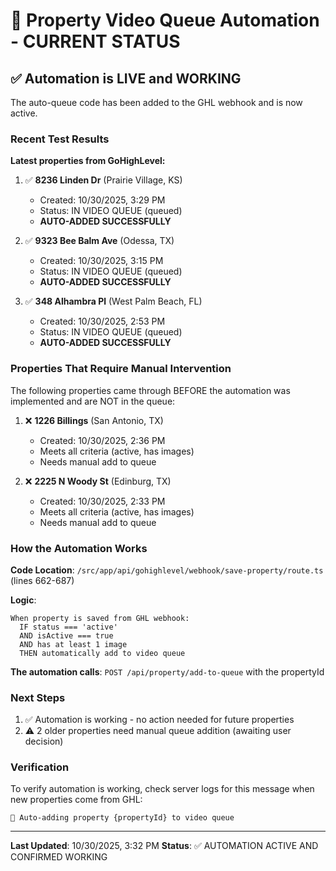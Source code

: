 # 🔧 Property Video Queue Automation - CURRENT STATUS

## ✅ Automation is LIVE and WORKING

The auto-queue code has been added to the GHL webhook and is now active.

### Recent Test Results

**Latest properties from GoHighLevel:**

1. ✅ **8236 Linden Dr** (Prairie Village, KS)
   - Created: 10/30/2025, 3:29 PM
   - Status: IN VIDEO QUEUE (queued)
   - **AUTO-ADDED SUCCESSFULLY**

2. ✅ **9323 Bee Balm Ave** (Odessa, TX)
   - Created: 10/30/2025, 3:15 PM
   - Status: IN VIDEO QUEUE (queued)
   - **AUTO-ADDED SUCCESSFULLY**

3. ✅ **348 Alhambra Pl** (West Palm Beach, FL)
   - Created: 10/30/2025, 2:53 PM
   - Status: IN VIDEO QUEUE (queued)
   - **AUTO-ADDED SUCCESSFULLY**

### Properties That Require Manual Intervention

The following properties came through BEFORE the automation was implemented and are NOT in the queue:

1. ❌ **1226 Billings** (San Antonio, TX)
   - Created: 10/30/2025, 2:36 PM
   - Meets all criteria (active, has images)
   - Needs manual add to queue

2. ❌ **2225 N Woody St** (Edinburg, TX)
   - Created: 10/30/2025, 2:33 PM
   - Meets all criteria (active, has images)
   - Needs manual add to queue

### How the Automation Works

**Code Location**: `/src/app/api/gohighlevel/webhook/save-property/route.ts` (lines 662-687)

**Logic**:
```
When property is saved from GHL webhook:
  IF status === 'active'
  AND isActive === true
  AND has at least 1 image
  THEN automatically add to video queue
```

**The automation calls**: `POST /api/property/add-to-queue` with the propertyId

### Next Steps

1. ✅ Automation is working - no action needed for future properties
2. ⚠️ 2 older properties need manual queue addition (awaiting user decision)

### Verification

To verify automation is working, check server logs for this message when new properties come from GHL:
```
🎥 Auto-adding property {propertyId} to video queue
```

---

**Last Updated**: 10/30/2025, 3:32 PM
**Status**: ✅ AUTOMATION ACTIVE AND CONFIRMED WORKING
